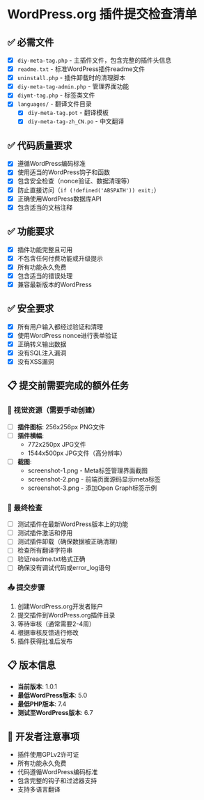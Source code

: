 # WordPress.org 插件提交检查清单

## ✅ 必需文件
- [x] `diy-meta-tag.php` - 主插件文件，包含完整的插件头信息
- [x] `readme.txt` - 标准WordPress插件readme文件
- [x] `uninstall.php` - 插件卸载时的清理脚本
- [x] `diy-meta-tag-admin.php` - 管理界面功能
- [x] `diymt-tag.php` - 标签类文件
- [x] `languages/` - 翻译文件目录
  - [x] `diy-meta-tag.pot` - 翻译模板
  - [x] `diy-meta-tag-zh_CN.po` - 中文翻译

## ✅ 代码质量要求
- [x] 遵循WordPress编码标准
- [x] 使用适当的WordPress钩子和函数
- [x] 包含安全检查（nonce验证、数据清理等）
- [x] 防止直接访问（`if (!defined('ABSPATH')) exit;`）
- [x] 正确使用WordPress数据库API
- [x] 包含适当的文档注释

## ✅ 功能要求
- [x] 插件功能完整且可用
- [x] 不包含任何付费功能或升级提示
- [x] 所有功能永久免费
- [x] 包含适当的错误处理
- [x] 兼容最新版本的WordPress

## ✅ 安全要求
- [x] 所有用户输入都经过验证和清理
- [x] 使用WordPress nonce进行表单验证
- [x] 正确转义输出数据
- [x] 没有SQL注入漏洞
- [x] 没有XSS漏洞

## 📋 提交前需要完成的额外任务

### 🎨 视觉资源（需要手动创建）
- [ ] **插件图标**: 256x256px PNG文件
- [ ] **插件横幅**: 
  - 772x250px JPG文件
  - 1544x500px JPG文件（高分辨率）
- [ ] **截图**: 
  - screenshot-1.png - Meta标签管理界面截图
  - screenshot-2.png - 前端页面源码显示meta标签
  - screenshot-3.png - 添加Open Graph标签示例

### 📝 最终检查
- [ ] 测试插件在最新WordPress版本上的功能
- [ ] 测试插件激活和停用
- [ ] 测试插件卸载（确保数据被正确清理）
- [ ] 检查所有翻译字符串
- [ ] 验证readme.txt格式正确
- [ ] 确保没有调试代码或error_log语句

### 📤 提交步骤
1. 创建WordPress.org开发者账户
2. 提交插件到WordPress.org插件目录
3. 等待审核（通常需要2-4周）
4. 根据审核反馈进行修改
5. 插件获得批准后发布

## 📋 版本信息
- **当前版本**: 1.0.1
- **最低WordPress版本**: 5.0
- **最低PHP版本**: 7.4
- **测试至WordPress版本**: 6.7

## 🔧 开发者注意事项
- 插件使用GPLv2许可证
- 所有功能永久免费
- 代码遵循WordPress编码标准
- 包含完整的钩子和过滤器支持
- 支持多语言翻译